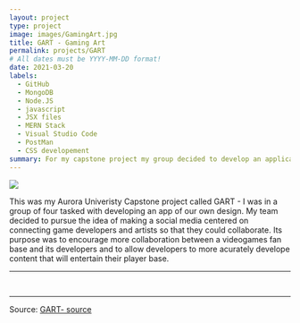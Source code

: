 ```yaml
---
layout: project
type: project
image: images/GamingArt.jpg
title: GART - Gaming Art
permalink: projects/GART
# All dates must be YYYY-MM-DD format!
date: 2021-03-20
labels:
  - GitHub
  - MongoDB
  - Node.JS
  - javascript
  - JSX files
  - MERN Stack
  - Visual Studio Code
  - PostMan
  - CSS developement
summary: For my capstone project my group decided to develop an application that would function as a social media platform aimed at encouraging game developers to pay more attention to the ideas that their fan bases come up with.
---
```


<img class="ui image" src="{{ site.baseurl }}/images/GamingArt.jpg">

This was my Aurora Univeristy Capstone project called GART - I was in a group of four tasked with developing an app of our own design. My team decided to pursue the idea of making a social media centered on connecting game developers and artists so that they could collaborate.  Its purpose was to encourage more collaboration between a videogames fan base and its developers and to allow developers to more acurately develope content that will entertain their player base.    

<hr>

<pre>

</pre>

<hr>

Source: <a href="https://github.com/bjaynes01/CSC4990GART"><i class="large github icon "></i>GART- source</a>

